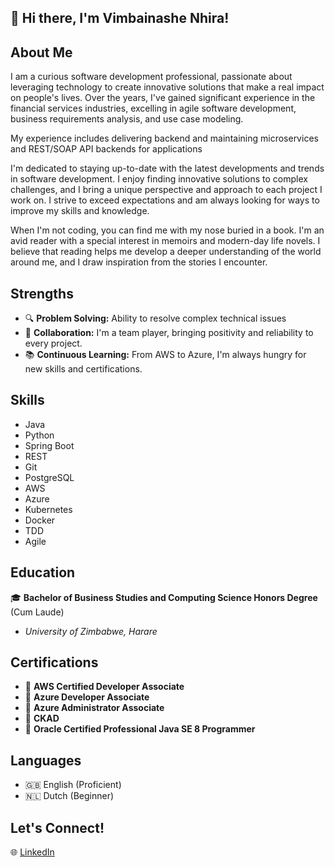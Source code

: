 ## 🚀 Hi there, I'm Vimbainashe Nhira!

## About Me
I am a curious software development professional, passionate about leveraging technology to create innovative solutions that make a real impact on people's lives. Over the years, I've gained significant experience in the financial services industries, excelling in agile software development, business requirements analysis, and use case modeling.

My experience includes delivering backend and maintaining microservices and REST/SOAP API backends for applications

I'm dedicated to staying up-to-date with the latest developments and trends in software development. I enjoy finding innovative solutions to complex challenges, and I bring a unique perspective and approach to each project I work on. I strive to exceed expectations and am always looking for ways to improve my skills and knowledge.

When I'm not coding, you can find me with my nose buried in a book. I'm an avid reader with a special interest in memoirs and modern-day life novels. I believe that reading helps me develop a deeper understanding of the world around me, and I draw inspiration from the stories I encounter.

## Strengths
- 🔍 **Problem Solving:** Ability to resolve complex technical issues
- 🤝 **Collaboration:** I'm a team player, bringing positivity and reliability to every project.
- 📚 **Continuous Learning:** From AWS to Azure, I'm always hungry for new skills and certifications.

## Skills
- Java
- Python
- Spring Boot
- REST
- Git
- PostgreSQL
- AWS
- Azure
- Kubernetes
- Docker
- TDD
- Agile

## Education
🎓 **Bachelor of Business Studies and Computing Science Honors Degree** (Cum Laude)
- *University of Zimbabwe, Harare*

## Certifications
- 🏅 **AWS Certified Developer Associate**
- 🏅 **Azure Developer Associate**
- 🏅 **Azure Administrator Associate**
- 🏅 **CKAD**
- 🏅 **Oracle Certified Professional Java SE 8 Programmer**

## Languages
- 🇬🇧 English (Proficient)
- 🇳🇱 Dutch (Beginner)

## Let's Connect!
🌐 [LinkedIn](https://www.linkedin.com/in/vimbainashe-nhira-aa388ab9/)
